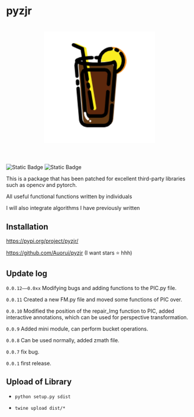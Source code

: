 # pyzjr

<h1 align="center">
<img src="https://github.com/Auorui/AI-Learning-Materials/blob/main/webbg/%E5%86%B0%E7%BA%A2%E8%8C%B6.png" width="300">
</h1><br>

![Static Badge](https://img.shields.io/badge/GitHub-Auorui-bgr?link=https%3A%2F%2Fgithub.com%2FAuorui)
![Static Badge](https://img.shields.io/badge/Download-pyzjr-rgb?color=%233ABBEB&link=https%3A%2F%2Fpypi.org%2Fproject%2Fpyzjr)

This is a package that has been patched for excellent third-party libraries such as opencv and pytorch.

All useful functional functions written by individuals

I will also integrate algorithms I have previously written

## Installation

https://pypi.org/project/pyzjr/

https://github.com/Auorui/pyzjr (I want stars ⭐ hhh)

## Update log
`0.0.12——0.0xx` Modifying bugs and adding functions to the PIC.py file.

`0.0.11` Created a new FM.py file and moved some functions of PIC over.

`0.0.10` Modified the position of the repair_Img function to PIC, added interactive annotations, which can be used for perspective transformation.

`0.0.9` Added mini module, can perform bucket operations.

`0.0.8` Can be used normally, added zmath file.

`0.0.7` fix bug.

`0.0.1` first release.

## Upload of Library

* `python setup.py sdist`

* `twine upload dist/*`
